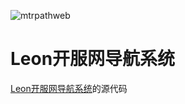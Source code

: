 ![mtrpathweb](https://socialify.git.ci/leonmmcoset/mtrpathweb/image?custom_description=Leon%E5%BC%80%E6%9C%8D%E7%BD%91%E5%AF%BC%E8%88%AA%E7%B3%BB%E7%BB%9F%E6%BA%90%E7%A0%81&description=1&font=Source+Code+Pro&forks=1&issues=1&language=1&logo=https%3A%2F%2Flogospng.org%2Fdownload%2Fdjango%2Fdjango-1536.png&name=1&owner=1&pattern=Signal&pulls=1&stargazers=1&theme=Light)
# Leon开服网导航系统
[Leon开服网导航系统](http://leonmmcoset.jjmm.ink:8010)的源代码